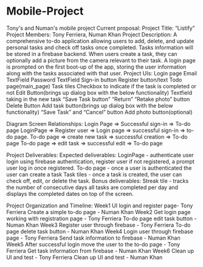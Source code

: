 # Mobile-Project
Tony's and Numan's mobile project
Current proposal:
Project Title:
“Listify”
Project Members:
Tony Ferriera, Numan Khan
Project Description:
A comprehensive to-do application allowing users to add, delete, and update personal tasks and check off tasks once completed. Tasks information will be stored in a firebase backend. When users create a task, they can optionally add a picture from the camera relevant to their task. A login page is prompted on the first boot-up of the app, storing the user information along with the tasks associated with that user. 
Project UIs:
Login page
Email TextField
Password TextField
Sign-in button
Register button/text
Todo page(main_page)
Task tiles 
Checkbox to indicate if the task is completed or not 
Edit Button(brings up dialog box with the below functionality)
Textfield taking in the new task 
“Save Task button” 
“Return”
“Retake photo” button
Delete Button
Add task button(brings up dialog box with the below functionality)
“Save Task” and “Cancel” button 
Add photo button(optional)




Diagram Screen Relationships:
Login Page => Successful sign-in  => To-do page
LoginPage => Register user => Login page => successful sign-in => to-do page. 
To-do page => create new task => successful creation => To-do page
To-do page => edit task => successful edit => To-do page


Project Deliverables:
Expected deliverables:
LoginPage - authenticate user login using firebase authentication, register user if not registered, a prompt user log in once registered.
To-do page - once a user is authenticated the user can create a task
Task tiles - once a task is created, the user can check off, edit, or delete the task. 
Bonus deliverables:
Streak tile - tracks the number of consecutive days all tasks are completed per day and displays the completed dates on top of the screen. 


Project Organization and Timeline:
Week1
UI login and register page- Tony Ferriera
Create a simple to-do page - Numan Khan 
Week2
Get login page working with registration page - Tony Ferriera
To-do page edit task button - Numan Khan
Week3
Register user through firebase - Tony Ferriera
To-do page delete task button - Numan Khan
Week4
Login user through firebase page - Tony Ferriera
Send task information to firebase - Numan Khan
Week5
After successful login move the user to the to-do page - Tony Ferriera
Get task information from firebase - Numan Khan
Week6
Clean up UI and test - Tony Ferriera
Clean up UI and test -  Numan Khan
